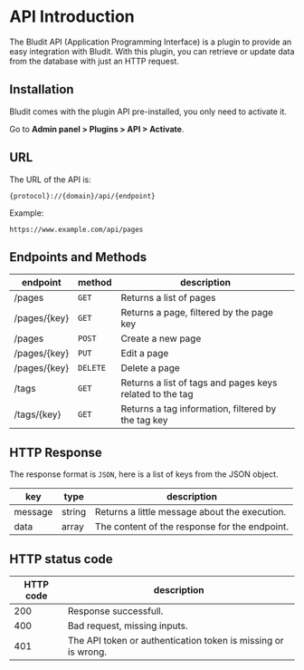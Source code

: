 # API Introduction
<!-- position: 1 -->

The Bludit API (Application Programming Interface) is a plugin to provide an easy integration with Bludit. With this plugin, you can retrieve or update data from the database with just an HTTP request.

<h2 id="installation">Installation</h2>
Bludit comes with the plugin API pre-installed, you only need to activate it.

Go to **Admin panel > Plugins > API > Activate**.

<h2 id="url">URL</h2>
The URL of the API is:

```
{protocol}://{domain}/api/{endpoint}
````

Example:

```
https://www.example.com/api/pages
```

<h2 id="endpoints">Endpoints and Methods</h2>

| endpoint | method | description |
|----------|--------|-------------|
| /pages | `GET` | Returns a list of pages |
| /pages/{key} | `GET` | Returns a page, filtered by the page key |
| /pages | `POST` | Create a new page |
| /pages/{key} | `PUT` | Edit a page |
| /pages/{key} | `DELETE` | Delete a page |
| /tags | `GET` | Returns a list of tags and pages keys related to the tag |
| /tags/{key} | `GET` | Returns a tag information, filtered by the tag key |

<h2 id="http-response">HTTP Response</h2>

The response format is `JSON`, here is a list of keys from the JSON object.

| key | type | description |
|-----|------|-------------|
| message | string | Returns a little message about the execution. |
| data | array | The content of the response for the endpoint. |

<h2 id="http-status-code">HTTP status code</h2>

| HTTP code | description |
|-----------|-------------|
| 200 | Response successfull. |
| 400 | Bad request, missing inputs. |
| 401 | The API token or authentication token is missing or is wrong. |